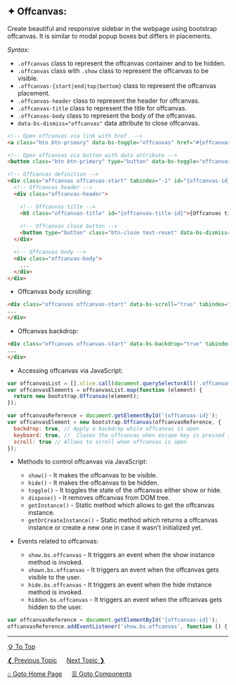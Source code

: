 ## &#10022; Offcanvas:
Create beautiful and responsive sidebar in the webpage using bootstrap offcanvas. It is similar to modal popup boxes but differs in placements.

*Syntax:*
  - `.offcanvas` class to represent the offcanvas container and to be hidden. 
  - `.offcanvas` class with `.show` class to represent the offcanvas to be visible. 
  - `.offcanvas-{start|end|top|bottom}` class to represent the offcanvas placement.
  - `.offcanvas-header` class to represent the header for offcanvas.
  - `.offcanvas-title` class to represent the title for offcanvas.
  - `.offcanvas-body` class to represent the body of the offcanvas.
  - `data-bs-dismiss="offcanvas"` data attribute to close offcanvas.

```html
<!-- Open offcanvas via link with href  -->
<a class="btn btn-primary" data-bs-toggle="offcanvas" href="#{offcanvas-id}" role="button" aria-controls="{offcanvas-id}">{Link text}</a>

<!-- Open offcanvas via button with data attribute -->
<button class="btn btn-primary" type="button" data-bs-toggle="offcanvas" data-bs-target="#{offcanvas-id}" aria-controls="{offcanvas-id}">{Button text}</button>

<!-- Offcanvas definition -->
<div class="offcanvas offcanvas-start" tabindex="-1" id="{offcanvas-id}" aria-labelledby="{offcanvas label}">
  <!-- Offcanvas header -->
  <div class="offcanvas-header">

    <!-- Offcanvas title -->
    <h5 class="offcanvas-title" id="{offcanvas-title-id}">{Offcanvas title}</h5>
    
    <!-- Offcanvas close button -->
    <button type="button" class="btn-close text-reset" data-bs-dismiss="offcanvas" aria-label="Close"></button>
  </div>

  <!-- Offcanvas body -->
  <div class="offcanvas-body">
    ...
  </div>
</div>
```

- Offcanvas body scrolling:

```html
<div class="offcanvas offcanvas-start" data-bs-scroll="true" tabindex="-1" id="{offcanvas-id}" aria-labelledby="{offcanvas-label}">
...
</div>  
```

- Offcanvas backdrop:

```html
<div class="offcanvas offcanvas-start" data-bs-backdrop="true" tabindex="-1"  id="{offcanvas-id}" aria-labelledby="{offcanvas-label}">
...
</div>
```

- Accessing offcanvas via JavaScript:
```javascript
var offcanvasList = [].slice.call(document.querySelectorAll('.offcanvas'));
var offcanvasElements = offcanvasList.map(function (element) {
  return new bootstrap.Offcanvas(element);
});

var offcanvasReference = document.getElementById('{offcanvas-id}');
var offcanvasElement = new bootstrap.Offcanvas(offcanvasReference, {
  backdrop: true, // Apply a backdrop while offcanvas is open
  keyboard: true, //  Closes the offcanvas when escape key is pressed in the keyboard
  scroll: true // Allows to scroll when offcanvas is open
});
```

- Methods to control offcanvas via JavaScript:
  - `show()` - It makes the offcanvas to be visible.
  - `hide()` - It makes the offcanvas to be hidden.
  - `toggle()` - It toggles the state of the offcanvas either show or hide.
  - `dispose()` - It removes offcanvas from DOM tree.
  - `getInstance()` - Static method which allows to get the offcanvas instance.
  - `getOrCreateInstance()` - Static method which returns a offcanvas instance or create a new one in case it wasn't initialized yet.

- Events related to offcanvas:
  - `show.bs.offcanvas` - It triggers an event when the show instance method is invoked.
  - `shown.bs.offcanvas` - It triggers an event when the offcanvas gets visible to the user.  
  - `hide.bs.offcanvas` - It triggers an event when the hide instance method is invoked.
  - `hidden.bs.offcanvas` - It triggers an event when the offcanvas gets hidden to the user.  

```javascript
var offcanvasReference = document.getElementById('{offcanvas-id}');
offcanvasReference.addEventListener('show.bs.offcanvas', function () { ... });
```

---
[&#8682; To Top](#-offcanvas)

[&#10094; Previous Topic](./components.navs-and-tabs.md) &emsp; [Next Topic &#10095;](./components.pagination.md)

[&#8962; Goto Home Page](../../README.md) &emsp; [&#9776; Goto Components](./components.md)